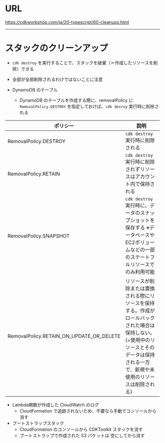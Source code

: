 # URL
https://cdkworkshop.com/ja/20-typescript/60-cleanups.html

---

# スタックのクリーンアップ

- `cdk destroy` を実行することで、スタックを破棄（＝作成したリソースを削除）できる
- 全部が全部削除されるわけではないことに注意

- DynamoDB のテーブル
  - DynamoDB のテーブルを作成する際に、removalPolicy に `RemovalPolicy.DESTROY` を指定しておけば、`cdk desroy` 実行時に削除される

| ポリシー | 説明 |
| -------- | ---- |
| RemovalPolicy.DESTROY | `cdk destroy` 実行時に削除される|
| RemovalPolicy.RETAIN | `cdk destroy` 実行時に削除されずリソースはアカウント内で保持される|
| RemovalPolicy.SNAPSHOT | `cdk destroy` 実行時に、データのスナップショットを保存する ※データベースやEC2ボリュームなどの一部のステートフルリソースでのみ利用可能|
| RemovalPolicy.RETAIN_ON_UPDATE_OR_DELETE | リソースが削除または置換される際にリソースを保持する。作成がロールバックされた場合は保持しない。(=使用中のリソースとそのデータは保持される一方で、新規や未使用のリソースは削除される)|

- Lambda関数が作成した CloudWatch のログ
  - CloudFormation で追跡されないため、不要なら手動でコンソールから消す
- ブートストラップスタック
  - CloudFormation のコンソールから CDKToolkit スタックを消す
  - ブートストラップで作成された S3 バケットは 空にしてから消す

